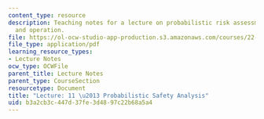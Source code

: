 ```yaml
---
content_type: resource
description: Teaching notes for a lecture on probabilistic risk assessments in design
  and operation.
file: https://ol-ocw-studio-app-production.s3.amazonaws.com/courses/22-091-nuclear-reactor-safety-spring-2008/b3a2cb3c447d37fe3d4897c22b68a5a4_MIT22_091S08_lec11note.pdf
file_type: application/pdf
learning_resource_types:
- Lecture Notes
ocw_type: OCWFile
parent_title: Lecture Notes
parent_type: CourseSection
resourcetype: Document
title: "Lecture: 11 \u2013 Probabilistic Safety Analysis"
uid: b3a2cb3c-447d-37fe-3d48-97c22b68a5a4
---
```

